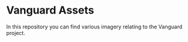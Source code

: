# Vanguard Assets

In this repository you can find various imagery relating to the Vanguard project.
